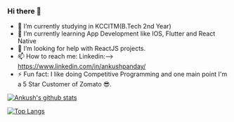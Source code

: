 ### Hi there 👋



- 🔭 I’m currently studying in KCCITM(B.Tech 2nd Year)
- 🌱 I’m currently learning App Development like IOS, Flutter and React Native
- 🤔 I’m looking for help with ReactJS projects.
- 📫 How to reach me: Linkedin:--> https://www.linkedin.com/in/ankushpanday/
- ⚡ Fun fact: I like doing Competitive Programming and one main point I'm a 5 Star Customer of Zomato :sunglasses:.

[![Ankush's github stats](https://github-readme-stats.vercel.app/api?username=RAINBOW-Men&count_private=true&show_icons=true&theme=radical&hide_rank=false)](https://github.com/RAINBOW-Men/github-readme-stats)

[![Top Langs](https://github-readme-stats.vercel.app/api/top-langs/?username=RAINBOW-Men)](https://github.com/RAIBOW-Men/github-readme-stats)


